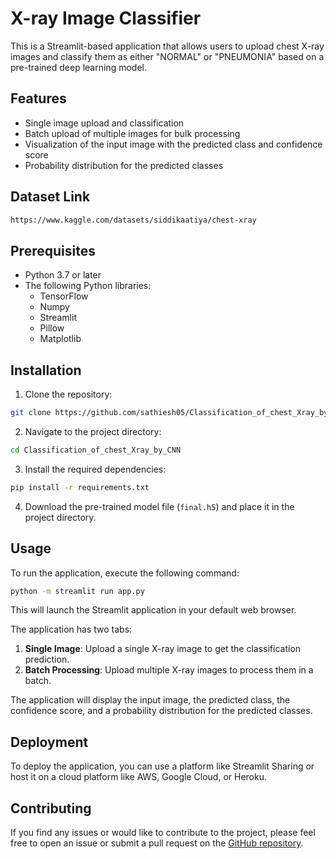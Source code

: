 
# X-ray Image Classifier

This is a Streamlit-based application that allows users to upload chest X-ray images and classify them as either "NORMAL" or "PNEUMONIA" based on a pre-trained deep learning model.

## Features

- Single image upload and classification
- Batch upload of multiple images for bulk processing
- Visualization of the input image with the predicted class and confidence score
- Probability distribution for the predicted classes

## Dataset Link

```bash
https://www.kaggle.com/datasets/siddikaatiya/chest-xray
```

## Prerequisites

- Python 3.7 or later
- The following Python libraries:
  - TensorFlow
  - Numpy
  - Streamlit
  - Pillow
  - Matplotlib

## Installation

1. Clone the repository:

```bash
git clone https://github.com/sathiesh05/Classification_of_chest_Xray_by_CNN.git
```

2. Navigate to the project directory:

```bash
cd Classification_of_chest_Xray_by_CNN
```

3. Install the required dependencies:

```bash
pip install -r requirements.txt
```

4. Download the pre-trained model file (`final.h5`) and place it in the project directory.

## Usage

To run the application, execute the following command:

```bash
python -m streamlit run app.py
```

This will launch the Streamlit application in your default web browser.

The application has two tabs:

1. **Single Image**: Upload a single X-ray image to get the classification prediction.
2. **Batch Processing**: Upload multiple X-ray images to process them in a batch.

The application will display the input image, the predicted class, the confidence score, and a probability distribution for the predicted classes.

## Deployment

To deploy the application, you can use a platform like Streamlit Sharing or host it on a cloud platform like AWS, Google Cloud, or Heroku.

## Contributing

If you find any issues or would like to contribute to the project, please feel free to open an issue or submit a pull request on the [GitHub repository](https://github.com/sathiesh05/Classification_of_chest_Xray_by_CNN).
